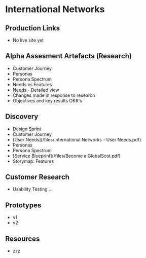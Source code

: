 # International Networks

## Production Links
- No live site yet


## Alpha Assesment Artefacts (Research)
- Customer Journey 
- Personas 
- Persona Spectrum 
- Needs vs Features 
- Needs - Detailed view 
- Changes made in response to research 
- Objectives and key results OKR's 

## Discovery 
- Design Sprint 
- Customer Journey 
- [User Needs](/files/International Networks - User Needs.pdf) 
- Personas 
- Persona Spectrum 
- [Service Blueprint](/files/Become a GlobalScot.pdf)
- Storymap: Features  

## Customer Research
- Usability Testing ... 


## Prototypes
- v1 
- v2 


## Resources
- zzz

